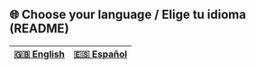 ## 🌐 Choose your language / Elige tu idioma (README)

| [🇬🇧 English](README-en.md) | [🇪🇸 Español](README-es.md) |
|-------------------------|-------------------------|
